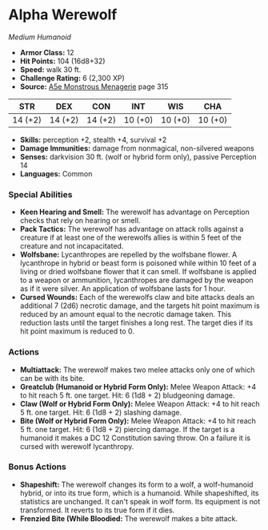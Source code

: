 # Alpha Werewolf

*Medium* *Humanoid*

- **Armor Class:** 12
- **Hit Points:** 104 (16d8+32)
- **Speed:** walk 30 ft.
- **Challenge Rating:** 6 (2,300 XP)
- **Source:** [A5e Monstrous Menagerie](https://enpublishingrpg.com/products/level-up-monstrous-menagerie-a5e) page 315

| STR | DEX | CON | INT | WIS | CHA |
| --- | --- | --- | --- | --- | --- |
| 14 (+2) | 14 (+2) | 14 (+2) | 10 (+0) | 10 (+0) | 10 (+0) |

- **Skills:** perception +2, stealth +4, survival +2
- **Damage Immunities:** damage from nonmagical, non-silvered weapons
- **Senses:** darkvision 30 ft. (wolf or hybrid form only), passive Perception 14
- **Languages:** Common

### Special Abilities

- **Keen Hearing and Smell:** The werewolf has advantage on Perception checks that rely on hearing or smell.
- **Pack Tactics:** The werewolf has advantage on attack rolls against a creature if at least one of the werewolfs allies is within 5 feet of the creature and not incapacitated.
- **Wolfsbane:** Lycanthropes are repelled by the wolfsbane flower. A lycanthrope in hybrid or beast form is poisoned while within 10 feet of a living or dried wolfsbane flower that it can smell. If wolfsbane is applied to a weapon or ammunition, lycanthropes are damaged by the weapon as if it were silver. An application of wolfsbane lasts for 1 hour.
- **Cursed Wounds:** Each of the werewolfs claw and bite attacks deals an additional 7 (2d6) necrotic damage, and the targets hit point maximum is reduced by an amount equal to the necrotic damage taken. This reduction lasts until the target finishes a long rest. The target dies if its hit point maximum is reduced to 0.

### Actions

- **Multiattack:** The werewolf makes two melee attacks  only one of which can be with its bite.
- **Greatclub (Humanoid or Hybrid Form Only):** Melee Weapon Attack: +4 to hit  reach 5 ft.  one target. Hit: 6 (1d8 + 2) bludgeoning damage.
- **Claw (Wolf or Hybrid Form Only):** Melee Weapon Attack: +4 to hit  reach 5 ft.  one target. Hit: 6 (1d8 + 2) slashing damage.
- **Bite (Wolf or Hybrid Form Only):** Melee Weapon Attack: +4 to hit  reach 5 ft.  one target. Hit: 6 (1d8 + 2) piercing damage. If the target is a humanoid  it makes a DC 12 Constitution saving throw. On a failure  it is cursed with werewolf lycanthropy.

### Bonus Actions

- **Shapeshift:** The werewolf changes its form to a wolf, a wolf-humanoid hybrid, or into its true form, which is a humanoid. While shapeshifted, its statistics are unchanged. It can't speak in wolf form. Its equipment is not transformed. It reverts to its true form if it dies.
- **Frenzied Bite (While Bloodied:** The werewolf makes a bite attack.


